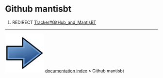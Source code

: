 # Github mantisbt
1.  REDIRECT [Tracker#GitHub_and_MantisBT](Tracker#GitHub_and_MantisBT.md)



---
![](images/Button_right.svg) [documentation index](../README.md) > Github mantisbt
